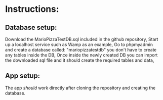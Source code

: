 # Instructions:

## Database setup:
Download the MarioPizzaTestDB.sql included in the github repository,
Start up a localhost service such as Wamp as an example,
Go to phpmyadmin and create a database called: "mariopizzatestdb" you don't have to create any tables inside the DB,
Once inside the newly created DB you can import the downloaded sql file and it should create the required tables and data,

## App setup:
The app *should* work directly after cloning the repository and creating the database.